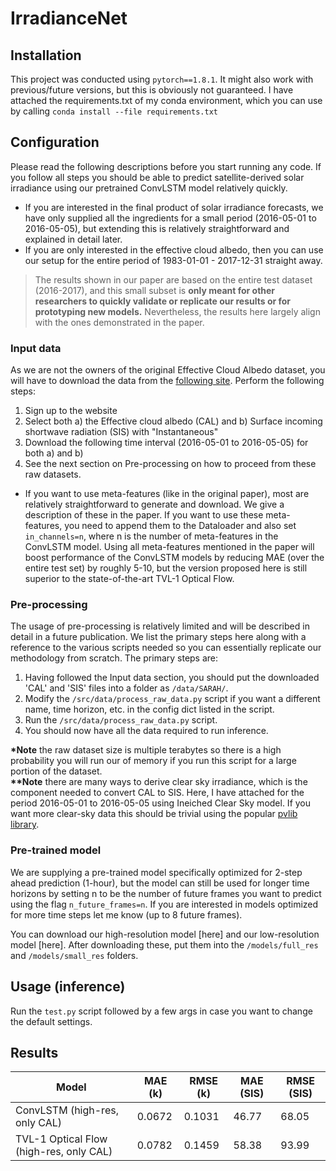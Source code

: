 # IrradianceNet


## Installation
This project was conducted using `pytorch==1.8.1`. It might also work with previous/future versions, but this is obviously not guaranteed.
I have attached the requirements.txt of my conda environment, which you can use by calling `conda install --file requirements.txt`

## Configuration
Please read the following descriptions before you start running any code. If you follow all steps you should be able to predict satellite-derived solar irradiance using our pretrained ConvLSTM model relatively quickly.   
- If you are interested in the final product of solar irradiance forecasts, we have only supplied all the ingredients for a small period (2016-05-01 to 2016-05-05), but extending this is relatively straightforward and explained in detail later. 
- If you are only interested in the effective cloud albedo, then you can use our setup for the entire period of 1983-01-01 - 2017-12-31 straight away.
> The results shown in our paper are based on the entire test dataset (2016-2017), and this small subset is **only meant for other researchers to quickly validate or replicate our results or for prototyping new models.** Nevertheless, the results here largely align with the ones demonstrated in the paper.

### Input data
As we are not the owners of the original Effective Cloud Albedo dataset, you will have to download the data from the [following site](https://wui.cmsaf.eu/safira/action/viewDoiDetails?acronym=SARAH_V002_01). Perform the following steps:
1. Sign up to the website
2. Select both a) the Effective cloud albedo (CAL) and b) Surface incoming shortwave radiation (SIS) with  "Instantaneous" 
3. Download the following time interval (2016-05-01 to 2016-05-05) for both a) and b)
4. See the next section on Pre-processing on how to proceed from these raw datasets.

- If you want to use meta-features (like in the original paper), most are relatively straightforward to generate and download. We give a description of these in the paper. If you want to use these meta-features, you need to append them to the Dataloader and also set `in_channels=n`, where n is the number of meta-features in the ConvLSTM model. Using all meta-features mentioned in the paper will boost performance of the ConvLSTM models by reducing MAE (over the entire test set) by roughly 5-10, but the version proposed here is still superior to the state-of-the-art TVL-1 Optical Flow. 


### Pre-processing
The usage of pre-processing is relatively limited and will be described in detail in a future publication. We list the primary steps here along with a reference to the various scripts needed so you can essentially replicate our methodology from scratch. The primary steps are:
1. Having followed the Input data section, you should put the downloaded 'CAL' and 'SIS' files into a folder as `/data/SARAH/`.
2. Modify the `/src/data/process_raw_data.py` script if you want a different name, time horizon, etc. in the config dict listed in the script.
3. Run the `/src/data/process_raw_data.py` script.
4. You should now have all the data required to run inference.  

__\*Note__ the raw dataset size is multiple terabytes so there is a high probability you will run our of memory if you run this script for a large portion of the dataset.  
__\*\*Note__ there are many ways to derive clear sky irradiance, which is the component needed to convert CAL to SIS. Here, I have attached for the period 2016-05-01 to 2016-05-05 using Ineiched Clear Sky model. If you want more clear-sky data this should be trivial using the popular [pvlib library](https://pvlib-python.readthedocs.io/en/stable/).

### Pre-trained model
We are supplying a pre-trained model specifically optimized for 2-step ahead prediction (1-hour), but the model can still be used for longer time horizons by setting n to be the number of future frames you want to predict using the flag `n_future_frames=n`. If you are interested in models optimized for more time steps let me know (up to 8 future frames).  

You can download our high-resolution model [here] and our low-resolution model [here]. After downloading these, put them into the `/models/full_res` and `/models/small_res` folders.


## Usage (inference)

Run the `test.py` script followed by a few args in case you want to change the default settings.


## Results

| Model | MAE (k) |  RMSE (k)  |   MAE (SIS) |  RMSE (SIS)  |  
| --- | --- | --- | --- | --- |
| ConvLSTM (high-res, only CAL) | 0.0672 | 0.1031 |  46.77  | 68.05 | 
| TVL-1 Optical Flow (high-res, only CAL) | 0.0782 | 0.1459 | 58.38 | 93.99 |
 
